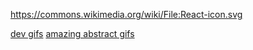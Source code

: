 https://commons.wikimedia.org/wiki/File:React-icon.svg

[dev gifs](https://giphy.com/devrock/)
[amazing abstract gifs](https://giphy.com/xponentialdesign)